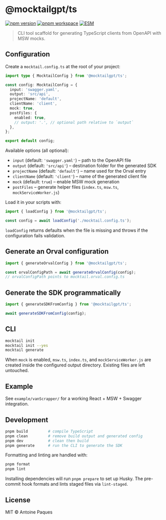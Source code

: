 # @mocktailgpt/ts

[![npm version](https://img.shields.io/npm/v/@mocktailgpt/ts?color=green&label=npm)](https://www.npmjs.com/package/@mocktailgpt/ts)
[![pnpm workspace](https://img.shields.io/badge/monorepo-pnpm-blueviolet)](https://pnpm.io)
[![ESM](https://img.shields.io/badge/esm-compatible-blue)](https://nodejs.org/api/esm.html)

> CLI tool scaffold for generating TypeScript clients from OpenAPI with MSW mocks.

## Configuration

Create a `mocktail.config.ts` at the root of your project:

```ts
import type { MocktailConfig } from '@mocktailgpt/ts';

const config: MocktailConfig = {
  input: 'swagger.yaml',
  output: 'src/api',
  projectName: 'default',
  clientName: 'client',
  mock: true,
  postFiles: {
    enabled: true,
    // output: '.', // optional path relative to `output`
  },
};

export default config;
```

Available options (all optional):

- `input` (default: `'swagger.yaml'`) – path to the OpenAPI file
- `output` (default: `'src/api'`) – destination folder for the generated SDK
- `projectName` (default: `'default'`) – name used for the Orval entry
- `clientName` (default: `'client'`) – name of the generated client file
- `mock` (default: `true`) – enable MSW mock generation
- `postFiles` – generate helper files (`index.ts`, `msw.ts`, `mockServiceWorker.js`)

Load it in your scripts with:

```ts
import { loadConfig } from '@mocktailgpt/ts';

const config = await loadConfig('./mocktail.config.ts');
```

`loadConfig` returns defaults when the file is missing and throws if the configuration fails validation.

## Generate an Orval configuration

```ts
import { generateOrvalConfig } from '@mocktailgpt/ts';

const orvalConfigPath = await generateOrvalConfig(config);
// orvalConfigPath points to mocktail.orval.config.ts
```

## Generate the SDK programmatically

```ts
import { generateSDKFromConfig } from '@mocktailgpt/ts';

await generateSDKFromConfig(config);
```

## CLI

```bash
mocktail init
mocktail init --yes
mocktail generate
```

When `mock` is enabled, `msw.ts`, `index.ts`, and `mockServiceWorker.js` are created inside the configured output directory. Existing files are left untouched.

## Example

See `example/vanScrapper/` for a working React + MSW + Swagger integration.

## Development

```bash
pnpm build         # compile TypeScript
pnpm clean         # remove build output and generated config
pnpm dev           # clean then build
pnpm generate      # run the CLI to generate the SDK
```

Formatting and linting are handled with:

```bash
pnpm format
pnpm lint
```

Installing dependencies will run `pnpm prepare` to set up Husky. The pre-commit hook formats and lints staged files via `lint-staged`.

## License

MIT © Antoine Paques
